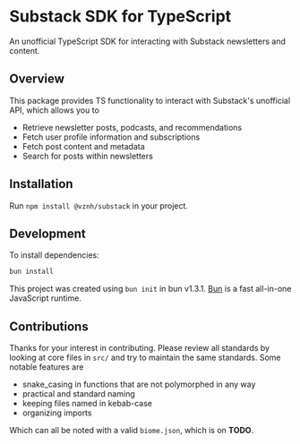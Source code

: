 # Substack SDK for TypeScript

An unofficial TypeScript SDK for interacting with Substack newsletters and content.

## Overview

This package provides TS functionality to interact with Substack's unofficial API, which allows you to
- Retrieve newsletter posts, podcasts, and recommendations
- Fetch user profile information and subscriptions
- Fetch post content and metadata
- Search for posts within newsletters

## Installation
Run `npm install @vznh/substack` in your project.

## Development

To install dependencies:

```bash
bun install
```

This project was created using `bun init` in bun v1.3.1. [Bun](https://bun.com) is a fast all-in-one JavaScript runtime.

## Contributions
Thanks for your interest in contributing. Please review all standards by looking at core files in `src/` and try to maintain the same standards. Some notable features are
- snake_casing in functions that are not polymorphed in any way
- practical and standard naming
- keeping files named in kebab-case
- organizing imports

Which can all be noted with a valid `biome.json`, which is on **TODO**.
